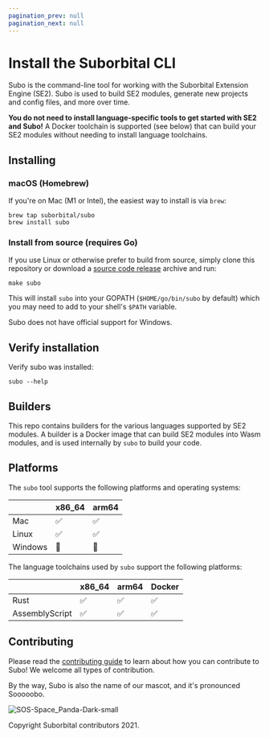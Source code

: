 ```yaml
---
pagination_prev: null
pagination_next: null
---
```


# Install the Suborbital CLI

Subo is the command-line tool for working with the Suborbital Extension Engine (SE2). Subo is used to build SE2 modules, generate new projects and config files, and more over time.

**You do not need to install language-specific tools to get started with SE2 and Subo!** A Docker toolchain is supported (see below) that can build your SE2 modules without needing to install language toolchains.

## Installing
### macOS (Homebrew)
If you're on Mac (M1 or Intel), the easiest way to install is via `brew`:
```
brew tap suborbital/subo
brew install subo
```

### Install from source (requires Go)
If you use Linux or otherwise prefer to build from source, simply clone this repository or download a [source code release](https://github.com/suborbital/subo/releases/latest) archive and run:
```
make subo
```
This will install `subo` into your GOPATH (`$HOME/go/bin/subo` by default) which you may need to add to your shell's `$PATH` variable.

Subo does not have official support for Windows.

## Verify installation
Verify subo was installed:
```
subo --help
```
## Builders
This repo contains builders for the various languages supported by SE2 modules. A builder is a Docker image that can build SE2 modules into Wasm modules, and is used internally by `subo` to build your code.

## Platforms
The `subo` tool supports the following platforms and operating systems:

|  | x86_64 | arm64
| --- | --- | --- |
| Mac | ✅ | ✅ |
| Linux | ✅ | ✅ |
| Windows | 🚫 | 🚫 |
 
The language toolchains used by `subo` support the following platforms:

|                | x86_64 | arm64 | Docker |
|----------------| --- | --- | --- |
| Rust           | ✅ | ✅ | ✅ |
| AssemblyScript | ✅ | ✅ | ✅ |

## Contributing

Please read the [contributing guide](./CONTRIBUTING.md) to learn about how you can contribute to Subo! We welcome all types of contribution.

By the way, Subo is also the name of our mascot, and it's pronounced Sooooobo.

![SOS-Space_Panda-Dark-small](https://user-images.githubusercontent.com/5942370/129103528-8b013445-a8a2-44bb-8b39-65d912a66767.png)

Copyright Suborbital contributors 2021.
